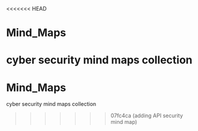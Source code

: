 <<<<<<< HEAD
# Mind_Maps
cyber security mind maps collection
=======
# Mind_Maps
cyber security mind maps collection
>>>>>>> 07fc4ca (adding API security mind map)
